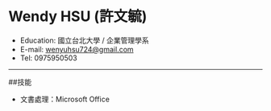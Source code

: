 # Wendy HSU (許文毓)
- Education: 國立台北大學 / 企業管理學系
- E-mail: wenyuhsu724@gmail.com
- Tel: 0975950503
---
##技能
- 文書處理：Microsoft Office
